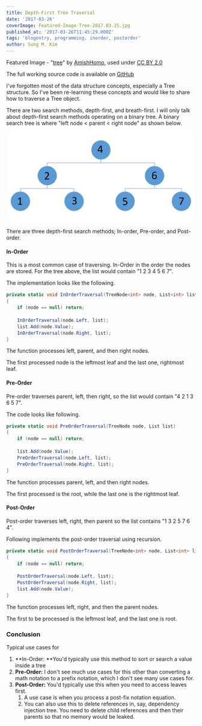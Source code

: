 ```yaml
---
title: Depth-First Tree Traversal
date: '2017-03-26'
coverImage: Featured-Image-Tree-2017.03.25.jpg
published_at: '2017-03-26T11:45:29.000Z'
tags: 'blogentry, programming, inorder, postorder'
author: Sung M. Kim
---
```


Featured Image - "[tree](https://www.flickr.com/photos/kenorwig/33051659145/in/photolist-SmEoLa-8ayiD4-dqarfG-5DC811-7eKKLj-9qrnoZ-9B2Lor-84hd8L-doRPFa-qGa6NE-m2Afgp-2193x-9GU4BC-bVnUAS-8iFmBG-e712bc-pebv7p-69THJB-cXskaJ-oncXE-8hhqUP-RPEM3-njFjSY-hBt2TR-4VoKTV-iPayWm-ciKgxW-d8udC9-9tXNXQ-efxZPy-Ek8Wh-h17NPK-oZHbQr-m9qs9-4G8yY4-5Rnvwp-AKZmA-RAs4FJ-qiAzi8-g2u2y-5eyFVz-bbh1ZT-ntNFQF-4FLXz1-hU7rUY-pUbruw-SZqaFe-9z2uWL-93SbqU-hjce93)" by [AmishHomo](https://www.flickr.com/photos/powerset/), used under [CC BY 2.0](https://creativecommons.org/licenses/by/2.0/)

The full working source code is available on [GitHub](https://github.com/dance2die/Demo.LearnByDoing/tree/master/Demo.LearnByDoing.General/Tree)

I've forgotten most of the data structure concepts, especially a Tree structure. So I've been re-learning these concepts and would like to share how to traverse a Tree object.

There are two search methods, depth-first, and breath-first. I will only talk about depth-first search methods operating on a binary tree. A binary search tree is where "left node < parent < right node" as shown below.

![](./images/Binary-Search-Tree.jpg)

There are three depth-first search methods; In-order, Pre-order, and Post-order.

#### In-Order

This is a most common case of traversing. In-Order in the order the nodes are stored. For the tree above, the list would contain "1 2 3 4 5 6 7".

The implementation looks like the following.

```csharp
private static void InOrderTraversal(TreeNode<int> node, List<int> list)
{
	if (node == null) return;

	InOrderTraversal(node.Left, list);
	list.Add(node.Value);
	InOrderTraversal(node.Right, list);
}
```

The function processes left, parent, and then right nodes.

The first processed node is the leftmost leaf and the last one, rightmost leaf.

#### Pre-Order

Pre-order traverses parent, left, then right, so the list would contain "4 2 1 3 6 5 7".

The code looks like following.

```csharp
private static void PreOrderTraversal(TreeNode node, List list)
{
    if (node == null) return;

    list.Add(node.Value);
    PreOrderTraversal(node.Left, list);
    PreOrderTraversal(node.Right, list);
}
```

The function processes parent, left, and then right nodes.

The first processed is the root, while the last one is the rightmost leaf.

#### Post-Order

Post-order traverses left, right, then parent so the list contains "1 3 2 5 7 6 4".

Following implements the post-order traversal using recursion.

```csharp
private static void PostOrderTraversal(TreeNode<int> node, List<int> list)
{
    if (node == null) return;

    PostOrderTraversal(node.Left, list);
    PostOrderTraversal(node.Right, list);
    list.Add(node.Value);
}
```

The function processes left, right, and then the parent nodes.

The first to be processed is the leftmost leaf, and the last one is root.

### Conclusion

Typical use cases for

1. **In-Order: **You'd typically use this method to sort or search a value inside a tree
2. **Pre-Order:** I don't see much use cases for this other than converting a math notation to a prefix notation, which I don't see many use cases for.
3. **Post-Order:** You'd typically use this when you need to access leaves first.
   1. A use case is when you process a post-fix notation equation.
   2. You can also use this to delete references in, say, dependency injection tree. You need to delete child references and then their parents so that no memory would be leaked.


